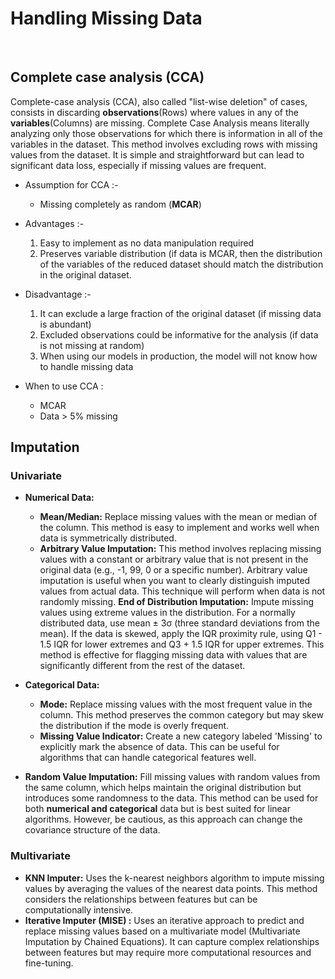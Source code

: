 #  Handling Missing Data

<br>

## Complete case analysis (CCA)
Complete-case analysis (CCA), also called "list-wise deletion" of cases, consists in discarding **observations**(Rows) where values in any of the **variables**(Columns) are missing. 
Complete Case Analysis means literally analyzing only those observations for which there is information in all of the variables in the dataset.
This method involves excluding rows with missing values from the dataset. It is simple and straightforward but can lead to significant data loss, especially if missing values are frequent.

- Assumption for CCA :- 
	- Missing completely as random (**MCAR**)

- Advantages :-
	1. Easy to implement as no data manipulation required
	2. Preserves variable distribution (if data is MCAR, then the distribution of the variables of the reduced dataset should match the distribution in the original dataset.

- Disadvantage :- 
	1.	It can exclude a large fraction of the original dataset (if missing data is abundant)
	2.	Excluded observations could be informative for the analysis (if data is not missing at random)
	3.	When using our models in production, the model will not know how to handle missing data
- When to use CCA :
	- MCAR
	- Data > 5% missing




## Imputation

### Univariate

-   **Numerical Data:**
    
    -   **Mean/Median:** Replace missing values with the mean or median of the column. This method is easy to implement and works well when data is symmetrically distributed.
    - **Arbitrary Value Imputation:** This method involves replacing missing values with a constant or arbitrary value that is not present in the original data (e.g., -1, 99, 0 or a specific number). Arbitrary value imputation is useful when you want to clearly distinguish imputed values from actual data. This technique will perform when data is not randomly missing.
    **End of Distribution Imputation:** Impute missing values using extreme values in the distribution. For a normally distributed data, use mean ± 3σ (three standard deviations from the mean). If the data is skewed, apply the IQR proximity rule, using Q1 - 1.5 IQR for lower extremes and Q3 + 1.5 IQR for upper extremes. This method is effective for flagging missing data with values that are significantly different from the rest of the dataset.
   
    
-   **Categorical Data:**
    
    -   **Mode:** Replace missing values with the most frequent value in the column. This method preserves the common category but may skew the distribution if the mode is overly frequent.
    -   **Missing Value Indicator:** Create a new category labeled 'Missing' to explicitly mark the absence of data. This can be useful for algorithms that can handle categorical features well.
 
- **Random Value Imputation:** Fill missing values with random values from the same column, which helps maintain the original distribution but introduces some randomness to the data. This method can be used for both **numerical and categorical** data but is best suited for linear algorithms. However, be cautious, as this approach can change the covariance structure of the data.

### Multivariate

-   **KNN Imputer:** Uses the k-nearest neighbors algorithm to impute missing values by averaging the values of the nearest data points. This method considers the relationships between features but can be computationally intensive.
-   **Iterative Imputer (MISE) :** Uses an iterative approach to predict and replace missing values based on a multivariate model (Multivariate Imputation by Chained Equations). It can capture complex relationships between features but may require more computational resources and fine-tuning.